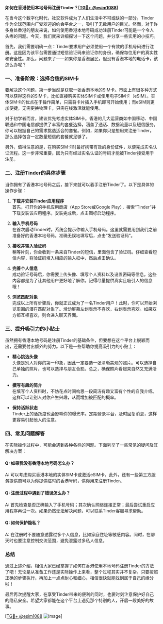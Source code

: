 **如何在香港使用本地号码注册Tinder？[[TG💪+ @esim1088](https://t.me/s/esim1088)]**

在当今这个数字化时代，社交软件成为了人们生活中不可或缺的一部分。Tinder作为全球范围内广受欢迎的约会平台之一，吸引了无数用户的目光。然而，对于许多身处香港的朋友来说，如何使用香港本地号码成功注册Tinder可能是一个令人头疼的问题。今天，我们就来详细探讨一下这个问题，并分享一些实用的小技巧。

首先，我们需要明确一点：Tinder要求用户必须使用一个有效的手机号码进行注册。这是因为该平台需要通过短信验证码来验证你的身份，确保每位用户的真实性和安全性。那么，问题来了——如果你是香港居民，但没有香港本地的电话卡，该怎么办呢？

### **一、准备阶段：选择合适的SIM卡**

要解决这个问题，第一步当然是获取一张香港本地的SIM卡。市面上有很多种方式可以获得这样的SIM卡，比如直接购买实体SIM卡或使用电子SIM卡（eSIM）。实体SIM卡的优点在于操作简单，只需将卡片插入手机即可开始使用；而eSIM则更加便捷，无需更换物理卡，只需在线激活就能使用。

对于初学者而言，建议优先考虑实体SIM卡。香港的几大运营商如中国移动、中国联通和中国电信都提供了丰富的套餐选择，涵盖了通话、数据流量以及短信服务。你可以根据自己的需求挑选适合的套餐。例如，如果你只是想用来注册Tinder，那么选择包含一定数量短信的套餐就足够了。

另外，值得注意的是，在购买SIM卡时最好携带有效的身份证件，以便完成实名认证流程。这一步非常重要，因为只有经过实名认证的号码才能被Tinder接受用于注册。

### **二、注册Tinder的具体步骤**

当你拥有了香港本地号码之后，接下来就可以着手注册Tinder了。以下是具体的操作步骤：

1. **下载并安装Tinder应用程序**  
   首先，打开你的手机应用商店（App Store或Google Play），搜索“Tinder”并下载安装该应用程序。安装完成后，点击图标启动程序。

2. **输入手机号码**  
   在首次启动Tinder时，系统会提示你输入手机号码。这里就需要用到我们之前准备好的香港本地号码。准确无误地填写后，点击“发送验证码”。

3. **接收并输入验证码**  
   稍等片刻，你会收到一条来自Tinder的短信，里面包含了验证码。仔细查看短信内容，将验证码填入相应的输入框中，然后点击确认。

4. **完善个人信息**  
   成功验证号码后，你需要上传头像、填写个人资料以及设置密码等信息。这些内容都是为了让其他用户更好地了解你。记得尽量提供真实且吸引人的信息哦！

5. **浏览匹配对象**  
   完成以上所有步骤后，你就正式成为了一名Tinder用户！此时，你可以开始浏览周围的潜在匹配对象了。滑动屏幕左划表示不喜欢，右划表示喜欢。如果双方都互相喜欢，则会进入聊天界面。

### **三、提升吸引力的小贴士**

虽然拥有香港本地号码是注册Tinder的基础条件，但要想在这个平台上脱颖而出，还需要付出额外的努力。以下是一些帮助你提高吸引力的小贴士：

- **精心挑选头像**  
   头像是别人对你的第一印象，因此一定要选一张清晰美观的照片。可以选择自己单独的照片，也可以选择与朋友合影。总之，确保照片看起来自然又充满活力。

- **撰写有趣的简介**  
   在填写个人资料时，不妨花点时间构思一段简洁有趣又富有个性的自我介绍。这样可以让别人对你产生兴趣，从而增加被匹配的概率。

- **保持活跃状态**  
   Tinder上的活跃度也会影响你的曝光率。定期登录平台，及时回复消息，这样更容易引起他人的注意。

### **四、常见问题解答**

在实际操作过程中，可能会遇到各种各样的问题。下面列举了一些常见的疑问及其解决方案：

#### Q: 如果我没有香港本地号码怎么办？
A: 可以考虑购买香港本地的实体SIM卡或激活eSIM卡。此外，还有一些第三方服务提供商可以为你提供临时的香港号码，供你用来注册Tinder。

#### Q: 注册过程中遇到了错误怎么办？
A: 首先检查是否正确输入了手机号码；其次确认网络连接正常；最后尝试重启应用程序再试一次。如果仍然无法解决问题，可以联系Tinder客服寻求帮助。

#### Q: 如何保护隐私？
A: 在注册时不要随意透露过多个人信息，比如家庭住址等敏感内容。同时，在聊天时也要注意控制交流范围，避免泄露过多私人信息。

### **总结**

通过上述介绍，相信大家已经掌握了如何在香港使用本地号码注册Tinder的方法了吧！无论是从准备工作还是实际操作上来看，整个过程其实并不复杂。只要按照正确的步骤执行，再加上一点点耐心和细心，相信很快就能找到属于自己的缘分啦！

最后再次提醒大家，在享受Tinder带来的便利的同时，也要时刻注意保护好自己的隐私安全。希望大家都能在这个平台上遇见那个特别的人，开启一段美好的故事。

[[TG💪+ @esim1088](https://t.me/s/esim1088) ![Image](https://i.postimg.cc/4NQfJmqS/Snipaste-2025-05-13-00-14-12.png)]